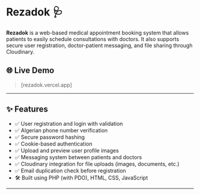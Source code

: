 # Rezadok 🩺

**Rezadok** is a web-based medical appointment booking system that allows patients to easily schedule consultations with doctors. It also supports secure user registration, doctor-patient messaging, and file sharing through Cloudinary.

## 🌐 Live Demo

> [rezadok.vercel.app]

---

## ✨ Features

- ✅ User registration and login with validation
- ✅ Algerian phone number verification
- ✅ Secure password hashing
- ✅ Cookie-based authentication
- ✅ Upload and preview user profile images
- ✅ Messaging system between patients and doctors
- ✅ Cloudinary integration for file uploads (images, documents, etc.)
- ✅ Email duplication check before registration
- 🛠️ Built using PHP (with PDO), HTML, CSS, JavaScript

---
